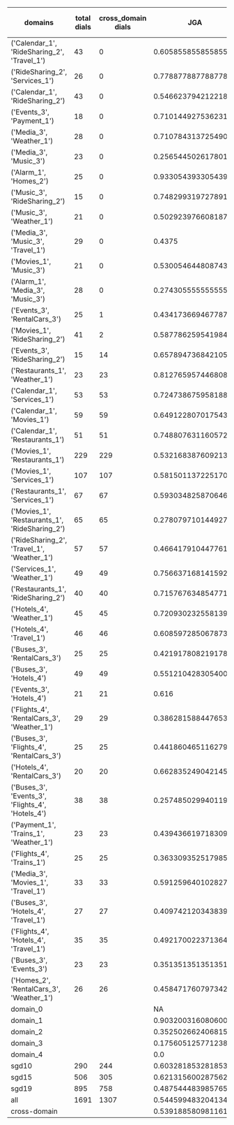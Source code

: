 | domains                                          |   total dials |   cross_domain dials | JGA                 | RSA                | TA                 | CDTA                |   total turns |   cross-domain turns |
|--------------------------------------------------|---------------|----------------------|---------------------|--------------------|--------------------|---------------------|---------------|----------------------|
| ('Calendar_1', 'RideSharing_2', 'Travel_1')      |            43 |                    0 | 0.6058558558558559  | 0.8840617913832209 | 0.8558558558558559 | NA                  |           444 |                    0 |
| ('RideSharing_2', 'Services_1')                  |            26 |                    0 | 0.7788778877887789  | 0.9548363095238097 | 0.9075907590759076 | NA                  |           303 |                    0 |
| ('Calendar_1', 'RideSharing_2')                  |            43 |                    0 | 0.5466237942122186  | 0.8477276524644948 | 0.8617363344051447 | NA                  |           311 |                    0 |
| ('Events_3', 'Payment_1')                        |            18 |                    0 | 0.7101449275362319  | 0.9409946558187764 | 0.8695652173913043 | NA                  |           207 |                    0 |
| ('Media_3', 'Weather_1')                         |            28 |                    0 | 0.7107843137254902  | 0.8993891797556719 | 0.9264705882352942 | NA                  |           204 |                    0 |
| ('Media_3', 'Music_3')                           |            23 |                    0 | 0.25654450261780104 | 0.6612951139487451 | 0.7068062827225131 | NA                  |           191 |                    0 |
| ('Alarm_1', 'Homes_2')                           |            25 |                    0 | 0.9330543933054394  | 0.9880795739348373 | 0.9790794979079498 | NA                  |           239 |                    0 |
| ('Music_3', 'RideSharing_2')                     |            15 |                    0 | 0.7482993197278912  | 0.9369469773725093 | 0.8707482993197279 | NA                  |           147 |                    0 |
| ('Music_3', 'Weather_1')                         |            21 |                    0 | 0.5029239766081871  | 0.7819164475606186 | 0.8947368421052632 | NA                  |           171 |                    0 |
| ('Media_3', 'Music_3', 'Travel_1')               |            29 |                    0 | 0.4375              | 0.8510217908038078 | 0.7786458333333334 | NA                  |           384 |                    0 |
| ('Movies_1', 'Music_3')                          |            21 |                    0 | 0.5300546448087432  | 0.855703794927933  | 0.819672131147541  | NA                  |           183 |                    0 |
| ('Alarm_1', 'Media_3', 'Music_3')                |            28 |                    0 | 0.2743055555555556  | 0.6653825575173887 | 0.7604166666666666 | NA                  |           288 |                    0 |
| ('Events_3', 'RentalCars_3')                     |            25 |                    1 | 0.4341736694677871  | 0.8882949240302179 | 0.7703081232492998 | 1.0                 |           357 |                    1 |
| ('Movies_1', 'RideSharing_2')                    |            41 |                    2 | 0.5877862595419847  | 0.9101937190646863 | 0.8600508905852418 | 0.5                 |           393 |                    2 |
| ('Events_3', 'RideSharing_2')                    |            15 |                   14 | 0.6578947368421053  | 0.9029183201058198 | 0.8486842105263158 | 0.0                 |           152 |                   14 |
| ('Restaurants_1', 'Weather_1')                   |            23 |                   23 | 0.8127659574468085  | 0.9521910188576855 | 0.8936170212765957 | 0.23076923076923078 |           235 |                   26 |
| ('Calendar_1', 'Services_1')                     |            53 |                   53 | 0.7247386759581882  | 0.9322060875632306 | 0.8885017421602788 | 0.5230769230769231  |           574 |                   65 |
| ('Calendar_1', 'Movies_1')                       |            59 |                   59 | 0.6491228070175439  | 0.915966449547154  | 0.8070175438596491 | 0.16883116883116883 |           570 |                   77 |
| ('Calendar_1', 'Restaurants_1')                  |            51 |                   51 | 0.7488076311605724  | 0.9456739108254264 | 0.8823529411764706 | 0.5138888888888888  |           629 |                   72 |
| ('Movies_1', 'Restaurants_1')                    |           229 |                  229 | 0.5321683876092137  | 0.8954065465965284 | 0.7716441620333598 | 0.14754098360655737 |          2518 |                  305 |
| ('Movies_1', 'Services_1')                       |           107 |                  107 | 0.5815011372251706  | 0.9133622163033942 | 0.8066717210007581 | 0.29906542056074764 |          1319 |                  214 |
| ('Restaurants_1', 'Services_1')                  |            67 |                   67 | 0.5930348258706468  | 0.9191582251767438 | 0.8109452736318408 | 0.16176470588235295 |          1005 |                  136 |
| ('Movies_1', 'Restaurants_1', 'RideSharing_2')   |            65 |                   65 | 0.27807971014492755 | 0.8481848563238027 | 0.7001811594202898 | 0.16666666666666666 |          1104 |                  198 |
| ('RideSharing_2', 'Travel_1', 'Weather_1')       |            57 |                   57 | 0.4664179104477612  | 0.8570637932592391 | 0.7873134328358209 | 0.42105263157894735 |           536 |                   57 |
| ('Services_1', 'Weather_1')                      |            49 |                   49 | 0.7566371681415929  | 0.9407165213503244 | 0.8849557522123894 | 0.6                 |           452 |                   95 |
| ('Restaurants_1', 'RideSharing_2')               |            40 |                   40 | 0.7157676348547718  | 0.9428970357696056 | 0.8713692946058091 | 0.0                 |           482 |                   40 |
| ('Hotels_4', 'Weather_1')                        |            45 |                   45 | 0.7209302325581395  | 0.93585335175737   | 0.8858350951374208 | 0.44                |           473 |                   50 |
| ('Hotels_4', 'Travel_1')                         |            46 |                   46 | 0.6085972850678733  | 0.8902632787202169 | 0.8371040723981901 | 0.5531914893617021  |           442 |                   47 |
| ('Buses_3', 'RentalCars_3')                      |            25 |                   25 | 0.42191780821917807 | 0.8865754641958614 | 0.7643835616438356 | 0.5813953488372093  |           365 |                   43 |
| ('Buses_3', 'Hotels_4')                          |            49 |                   49 | 0.5512104283054003  | 0.9167347769017702 | 0.8491620111731844 | 0.2413793103448276  |           537 |                   58 |
| ('Events_3', 'Hotels_4')                         |            21 |                   21 | 0.616               | 0.9206466412162616 | 0.828              | 0.5                 |           250 |                   24 |
| ('Flights_4', 'RentalCars_3', 'Weather_1')       |            29 |                   29 | 0.3862815884476534  | 0.8430593622901313 | 0.7328519855595668 | 0.35384615384615387 |           277 |                   65 |
| ('Buses_3', 'Flights_4', 'RentalCars_3')         |            25 |                   25 | 0.4418604651162791  | 0.8479669037907382 | 0.6810631229235881 | 0.1724137931034483  |           301 |                   58 |
| ('Hotels_4', 'RentalCars_3')                     |            20 |                   20 | 0.6628352490421456  | 0.930051084569157  | 0.8888888888888888 | 0.5238095238095238  |           261 |                   21 |
| ('Buses_3', 'Events_3', 'Flights_4', 'Hotels_4') |            38 |                   38 | 0.25748502994011974 | 0.7732377479301639 | 0.6497005988023952 | 0.16774193548387098 |           668 |                  155 |
| ('Payment_1', 'Trains_1', 'Weather_1')           |            23 |                   23 | 0.4394366197183099  | 0.7901841822894455 | 0.8253521126760563 | 0.4444444444444444  |           355 |                   27 |
| ('Flights_4', 'Trains_1')                        |            25 |                   25 | 0.36330935251798563 | 0.8488347898460258 | 0.7410071942446043 | 0.0                 |           278 |                   25 |
| ('Media_3', 'Movies_1', 'Travel_1')              |            33 |                   33 | 0.5912596401028277  | 0.9081367195248605 | 0.8894601542416453 | 0.6216216216216216  |           389 |                   37 |
| ('Buses_3', 'Hotels_4', 'Travel_1')              |            27 |                   27 | 0.40974212034383956 | 0.8829026875901876 | 0.7593123209169055 | 0.1896551724137931  |           349 |                   58 |
| ('Flights_4', 'Hotels_4', 'Travel_1')            |            35 |                   35 | 0.49217002237136465 | 0.9001374763669847 | 0.756152125279642  | 0.25316455696202533 |           447 |                   79 |
| ('Buses_3', 'Events_3')                          |            23 |                   23 | 0.35135135135135137 | 0.8474509837605071 | 0.7799227799227799 | 0.04                |           259 |                   25 |
| ('Homes_2', 'RentalCars_3', 'Weather_1')         |            26 |                   26 | 0.4584717607973422  | 0.8873376623376623 | 0.7574750830564784 | 0.5                 |           301 |                   36 |
| domain_0                                         |               |                      | NA                  | NA                 | NA                 | NA                  |             0 |                    0 |
| domain_1                                         |               |                      | 0.9032003160806006  | 0.9598494294167391 | 0.9531147109179507 | NA                  |          7593 |                    0 |
| domain_2                                         |               |                      | 0.35250266240681577 | 0.8581556009000295 | 0.7162939297124601 | 0.30296127562642367 |          9390 |                 1756 |
| domain_3                                         |               |                      | 0.17560512577123874 | 0.8116077093972878 | 0.702420503084955  | 0.16262975778546712 |          2107 |                  289 |
| domain_4                                         |               |                      | 0.0                 | 0.6875879198902276 | 0.6307692307692307 | 0.18461538461538463 |           260 |                   65 |
| sgd10                                            |           290 |                  244 | 0.6032818532818532  | 0.8969924519924516 | 0.8371943371943372 | 0.42939481268011526 |          3108 |                  347 |
| sgd15                                            |           506 |                  305 | 0.6213156002875629  | 0.8986217213391763 | 0.8445363048166786 | 0.3                 |          5564 |                  410 |
| sgd19                                            |           895 |                  758 | 0.4875444839857651  | 0.87916285766953   | 0.7778610226634202 | 0.23577235772357724 |         10678 |                 1353 |
| all                                              |          1691 |                 1307 | 0.5445994832041343  | 0.8876069289187223 | 0.8065633074935401 | 0.2800947867298578  |         19350 |                 2110 |
| cross-domain                                     |               |                      | 0.5391885809811612  | 0.8929077730660625 | 0.797531022953771  | 0.2800947867298578  |         15553 |                 2110 |
